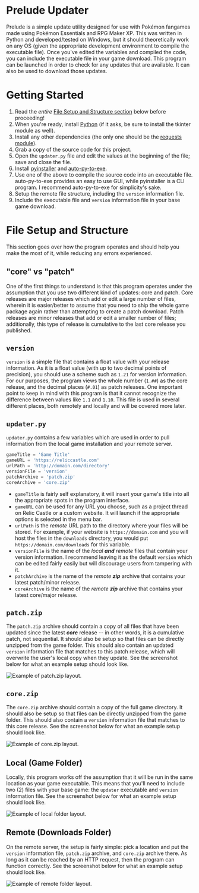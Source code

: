 

# Prelude Updater
Prelude is a simple update utility designed for use with Pokémon fangames made using Pokémon Essentials and RPG Maker XP. This was written in Python and developed/tested on Windows, but it should theoretically work on any OS (given the appropriate development environment to compile the executable file). Once you've edited the variables and compiled the code, you can include the executable file in your game download. This program can be launched in order to check for any updates that are available. It can also be used to download those updates.

# Getting Started
1. Read the *entire* [File Setup and Structure section](#File_Setup_and_Structure) below before proceeding!
1. When you're ready, install [Python](https://www.python.org/downloads/) (if it asks, be sure to install the tkinter module as well).
1. Install any other dependencies (the only one should be the [requests module](https://docs.python-requests.org/en/latest/user/install/#install)).
1. Grab a copy of the source code for this project.
1. Open the `updater.py` file and edit the values at the beginning of the file; save and close the file.
1. Install [pyinstaller](https://pyinstaller.readthedocs.io/en/stable/installation.html) and [auto-py-to-exe](https://pypi.org/project/auto-py-to-exe/).
1. Use one of the above to compile the source code into an executable file. auto-py-to-exe provides an easy to use GUI, while pyinstaller is a CLI program. I recommend auto-py-to-exe for simplicity's sake.
1. Setup the remote file structure, including the `version` information file.
1. Include the executable file and `version` information file in your base game download.

# File Setup and Structure
This section goes over how the program operates and should help you make the most of it, while reducing any errors experienced.

## "core" vs "patch"
One of the first things to understand is that this program operates under the assumption that you use two different kind of updates: core and patch. Core releases are major releases which add or edit a large number of files, wherein it is easier/better to assume that you need to ship the whole game package again rather than attempting to create a patch download. Patch releases are minor releases that add or edit a smaller number of files; additionally, this type of release is cumulative to the last core release you published.

## `version`
`version` is a simple file that contains a float value with your release information. As it is a float value (with up to two decimal points of precision), you should use a scheme such as `1.21` for version information. For our purposes, the program views the whole number (`1.##`) as the core release, and the decimal places (`#.01`) as patch releases. One important point to keep in mind with this program is that it cannot recognize the difference between values like `1.1` and `1.10`. This file is used in several different places, both remotely and locally and will be covered more later.

## `updater.py`
`updater.py` contains a few variables which are used in order to pull information from the local game installation and your remote server.

```Python
gameTitle = 'Game Title'
gameURL = 'https://reliccastle.com'
urlPath = 'http://domain.com/directory'
versionFile = 'version'
patchArchive = 'patch.zip'
coreArchive = 'core.zip'
```

* `gameTitle` is fairly self explanatory, it will insert your game's title into all the appropriate spots in the program interface.
* `gameURL` can be used for any URL you choose, such as a project thread on Relic Castle or a custom website. It will launch if the appropriate options is selected in the menu bar.
* `urlPath` is the *remote* URL path to the directory where your files will be stored. For example, if your website is `https://domain.com` and you will host the files in the `downloads` directory, you would put `https://domain.com/downloads` for this variable.
* `versionFile` is the name of the *local* ***and*** *remote* files that contain your version information. I recommend leaving it as the default `version` which can be edited fairly easily but will discourage users from tampering with it.
* `patchArchive` is the name of the *remote* ***zip*** archive that contains your latest patch/minor release.
* `coreArchive` is the name of the *remote* ***zip*** archive that contains your latest core/major release.

## `patch.zip`
The `patch.zip` archive should contain a copy of all files that have been updated since the latest ***core*** release -- in other words, it is a cumulative patch, not sequential. It should also be setup so that files can be directly unzipped from the game folder. This should also contain an updated `version` information file that matches to this patch release, which will overwrite the user's local copy when they update. See the screenshot below for what an example setup should look like.

![Example of patch.zip layout.](https://media.ariastudio.dev/misc/prelude-patch.png)

## `core.zip`
The `core.zip` archive should contain a copy of the full game directory. It should also be setup so that files can be directly unzipped from the game folder. This should also contain a `version` information file that matches to this core release. See the screenshot below for what an example setup should look like.

![Example of core.zip layout.](https://media.ariastudio.dev/misc/prelude-core.png)

## Local (Game Folder)
Locally, this program works off the assumption that it will be run in the same location as your game executable. This means that you'll need to include two (2) files with your base game: the `updater` executable and `version` information file. See the screenshot below for what an example setup should look like.

![Example of local folder layout.](https://media.ariastudio.dev/misc/prelude-local.png)

## Remote (Downloads Folder)
On the remote server, the setup is fairly simple: pick a location and put the `version` information file, `patch.zip` archive, and `core.zip` archive there. As long as it can be reached by an HTTP request, then the program can function correctly. See the screenshot below for what an example setup should look like.

![Example of remote folder layout.](https://media.ariastudio.dev/misc/prelude-remote.png)
